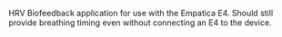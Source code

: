 HRV Biofeedback application for use with the Empatica E4. Should still provide breathing timing even without connecting an E4 to the device.
